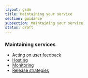 ```yaml
---
layout: gsdm
title: Maintaining your service
section: guidance
subsection: Maintaining your service
status: draft
---
```


<div class="topic">
  <h3>Maintaining services</h3>
  <ul>
      <li><a href="/guides-and-toolkits/maintaining-services/actingonuserfeedback.html">Acting on user feedback</a></li>
    <li><a href="/guides-and-toolkits/maintaining-services/hosting.html">Hosting</a></li>
    <li><a href="/guides-and-toolkits/maintaining-services/monitoring.html">Monitoring</a></li>   
    <li><a href="/guides-and-toolkits/maintaining-services/releasestrategies.html">Release strategies</a></li>        
  </ul>
</div>